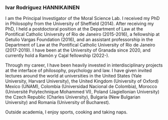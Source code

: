 <h3> Ivar Rodríguez HANNIKAINEN </h3>

I am the Principal Investigator of the Moral Science Lab. I received my PhD in Philosophy from the University of Sheffield (2014). After receiving my PhD, I held a postdoctoral position at the Department of Law at the Pontifical Catholic University of Rio de Janeiro (2015-2016), a fellowship at Getulio Vargas Foundation (2016), and an assistant professorship in the Department of Law at the Pontifical Catholic University of Rio de Janeiro (2017-2019). I have been at the University of Granada since 2020, and currently hold a Ramón y Cajal fellowship (2022-).

Through my career, I have been heavily invested in interdisciplinary projects at the interface of philosophy, psychology and law. I have given invited lectures around the world at universities in the United States (Yale University, Harvard University), the United Kingdom (University of Oxford) Mexico (UNAM), Colombia (Universidad Nacional de Colombia), Morocco (Université Polytechnique Mohammed VI), Poland (Jagiellonian University) the Czech Republic (Charles University), Bulgaria (New Bulgarian University) and Romania (University of Bucharest). 

Outside academia, I enjoy sports, cooking and taking naps.